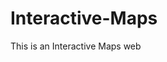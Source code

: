 # Interactive-Maps
This is an Interactive Maps web
<!DOCTYPE html>
<html lang="en">
<head>
    <meta charset="UTF-8">
    <title>Interactive Map</title>
    <style>
        #map {
            height: 400px;
            width: 100%;
        }
    </style>
</head>
<body>

<div id="map"></div>

<script src="https://cdn.jsdelivr.net/npm/leaflet@1.7.1/dist/leaflet.js"></script>
<link rel="stylesheet" href="https://cdn.jsdelivr.net/npm/leaflet@1.7.1/dist/leaflet.css"/>

<script>
    // Initialize the map
    var mymap = L.map('map').setView([51.505, -0.09], 13);

    // Add a base map layer (you can use different tile layers)
    L.tileLayer('https://{s}.tile.openstreetmap.org/{z}/{x}/{y}.png', {
        maxZoom: 19,
        attribution: 'Map data &copy; <a href="https://www.openstreetmap.org/">OpenStreetMap</a> contributors'
    }).addTo(mymap);

    // Add a marker
    var marker = L.marker([51.5, -0.09]).addTo(mymap);

    // Add a popup to the marker
    marker.bindPopup("<b>Hello!</b><br>This is an interactive map.").openPopup();
</script>

</body>
</html>
